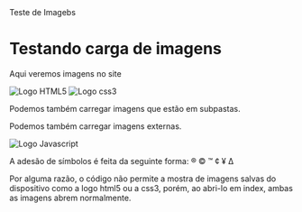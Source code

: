<!DOCTYPE html>
<html lang="pt-br">
<head>
    <meta charset="UTF-8">
    <meta name="viewport" content="width=device-width, initial-scale=1.0">
    <tittle>Teste de Imagebs</tittle>
</head>
<body>
    <h1>Testando carga de imagens
    </h1>
    <p>Aqui veremos imagens no site</p>
    <img src="html5-logo-1-200.png" alt="Logo HTML5">
    <img src="css3-logo-png-transparent-200.png" alt="Logo css3">
    <p>Podemos também carregar imagens que estão em subpastas.</p>
    <p>Podemos também carregar imagens externas.</p> <img src="https://www.britefish.net/wp-content/uploads/2019/06/logo-javascript-2-300x300.png" alt="Logo Javascript">
    <p>A adesão de símbolos é feita da seguinte forma:
        &reg;
        &copy;
        &trade;
        &cent;
        &yen;
        &Delta;
    </p>
</body>
</html> 
Por alguma razão, o código não permite a mostra de imagens salvas do dispositivo como a logo html5 ou a css3, porém, ao abri-lo em index, ambas as imagens abrem normalmente.

